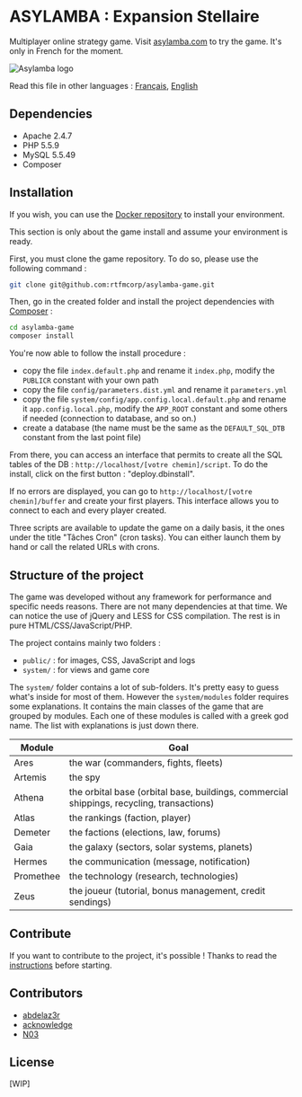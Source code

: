 ASYLAMBA : Expansion Stellaire
==============================

Multiplayer online strategy game. Visit [asylamba.com](http://asylamba.com) to try the game. It's only in French for the moment.

![Asylamba logo](http://asylamba.com/public/media/files/sources/asylambacom.png)

Read this file in other languages : [Français](README.md), [English](README.en.md) 

Dependencies
------------

- Apache 2.4.7
- PHP 5.5.9
- MySQL 5.5.49
- Composer

Installation
------------

If you wish, you can use the [Docker repository](https://github.com/rtfmcorp/asylamba-docker) to install your environment.

This section is only about the game install and assume your environment is ready.

First, you must clone the game repository. To do so, please use the following command :

```sh
git clone git@github.com:rtfmcorp/asylamba-game.git
```

Then, go in the created folder and install the project dependencies with [Composer](https://getcomposer.org/) :

```sh
cd asylamba-game
composer install
```

You're now able to follow the install procedure :	

- copy the file `index.default.php` and rename it `index.php`, modify the `PUBLICR` constant with your own path
- copy the file `config/parameters.dist.yml` and rename it `parameters.yml`
- copy the file `system/config/app.config.local.default.php` and rename it `app.config.local.php`, modify the `APP_ROOT` constant and some others if needed (connection to database, and so on.)
- create a database (the name must be the same as the `DEFAULT_SQL_DTB` constant from the last point file)

From there, you can access an interface that permits to create all the SQL tables of the DB : `http://localhost/[votre chemin]/script`. To do the install, click on the first button : "deploy.dbinstall".

If no errors are displayed, you can go to `http://localhost/[votre chemin]/buffer` and create your first players. This interface allows you to connect to each and every player created.

Three scripts are available to update the game on a daily basis, it the ones under the title "Tâches Cron" (cron tasks). You can either launch them by hand or call the related URLs with crons.


Structure of the project
------------------------

The game was developed without any framework for performance and specific needs reasons. There are not many dependencies at that time. We can notice the use of jQuery and LESS for CSS compilation. The rest is in pure HTML/CSS/JavaScript/PHP.

The project contains mainly two folders :

- `public/` : for images, CSS, JavaScript and logs
- `system/` : for views and game core 

The `system/` folder contains a lot of sub-folders. It's pretty easy to guess what's inside for most of them. However the `system/modules` folder requires some explanations. It contains the main classes of the game that are grouped by modules. Each one of these modules is called with a greek god name. The list with explanations is just down there.


| Module    | Goal |
|-----------|----------|
| Ares      | the war (commanders, fights, fleets) |
| Artemis   | the spy |
| Athena    | the orbital base (orbital base, buildings, commercial shippings, recycling, transactions) |
| Atlas     | the rankings (faction, player) |
| Demeter   | the factions (elections, law, forums) |
| Gaia      | the galaxy (sectors, solar systems, planets) |
| Hermes    | the communication (message, notification) |
| Promethee | the technology (research, technologies) |
| Zeus      | the joueur (tutorial, bonus management, credit sendings) |


Contribute
----------

If you want to contribute to the project, it's possible ! Thanks to read the [instructions](CONTRIBUTING.en.md) before starting.


Contributors
------------

* [abdelaz3r](https://github.com/abdelaz3r)
* [acknowledge](https://github.com/acknowledge)
* [N03](https://github.com/N03)


License
-------

[WIP]